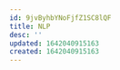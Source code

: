 ```yaml
---
id: 9jvByhbYNoFjfZ1SC8lQF
title: NLP
desc: ''
updated: 1642040915163
created: 1642040915163
---
```


